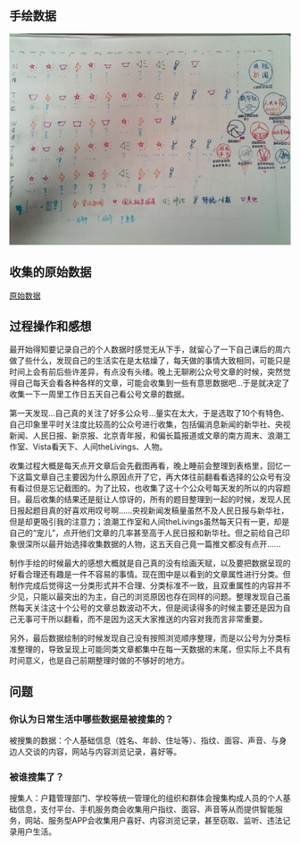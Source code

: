 ## 手绘数据

![手绘数据](https://github.com/renee-j/visualization/blob/master/dear%20data%201/3631569732148_.pic.jpg)

## 收集的原始数据

[原始数据](https://github.com/renee-j/visualization/blob/master/dear%20data%201/%E5%8E%9F%E5%A7%8B%E6%95%B0%E6%8D%AE.xlsx)

## 过程操作和感想

最开始得知要记录自己的个人数据时感觉无从下手，就留心了一下自己课后的周六做了些什么，发现自己的生活实在是太枯燥了，每天做的事情大致相同，可能只是时间上会有前后些许差异，有点没有头绪。晚上无聊刷公众号文章的时候，突然觉得自己每天会看各种各样的文章，可能会收集到一些有意思数据吧…于是就决定了收集一下一周里工作日五天自己看公号文章的数据。

第一天发现…自己真的关注了好多公众号…量实在太大，于是选取了10个有特色、自己印象里平时关注度比较高的公众号进行收集，包括偏消息新闻的新华社、央视新闻、人民日报、新京报、北京青年报，和偏长篇报道或文章的南方周末、浪潮工作室、Vista看天下、人间theLivings、人物。

收集过程大概是每天点开文章后会先截图再看，晚上睡前会整理到表格里，回忆一下这篇文章自己主要因为什么原因点开了它，再大体往前翻看看选择的公众号有没有看过但是忘记截图的。为了比较，也收集了这十个公众号每天发的所以的内容题目。最后收集的结果还是挺让人惊讶的，所有的题目整理到一起的时候，发现人民日报起题目真的好喜欢用叹号啊……央视新闻发稿量虽然不及人民日报与新华社，但是却更吸引我的注意力；浪潮工作室和人间theLivings虽然每天只有一更，却是自己的“宠儿”，点开他们文章的几率甚至高于人民日报和新华社。但之前给自己印象很深所以最开始选择收集数据的人物，这五天自己竟一篇推文都没有点开……

制作手绘的时候最大的感想大概就是自己真的没有绘画天赋，以及要把数据呈现的好看合理还有趣是一件不容易的事情。现在图中是以看到的文章属性进行分类。但制作完成后觉得这一分类形式并不合理、分类标准不一致，且双重属性的内容并不少见，只能以最突出的为主，自己的浏览原因也存在同样的问题。整理发现自己虽然每天关注这十个公号的文章总数波动不大，但是阅读得多的时候主要还是因为自己无事可干所以翻看，而不是因为这天大家推送的内容对我而言非常重要。

另外，最后数据绘制的时候发现自己没有按照浏览顺序整理，而是以公号为分类标准整理的，导致呈现上可能同类文章都集中在每一天数据的末尾，但实际上不具有时间意义，也是自己前期整理时做的不够好的地方。

## 问题

### 你认为日常生活中哪些数据是被搜集的？

被搜集的数据：个人基础信息（姓名、年龄、住址等）、指纹、面容、声音、与身边人交谈的内容，网站与内容浏览记录，喜好等。

### 被谁搜集了？

搜集人：户籍管理部门、学校等统一管理化的组织和群体会搜集构成人员的个人基础信息，支付平台、手机服务商会收集用户指纹、面容、声音等从而提供智能服务，网站、服务型APP会收集用户喜好、内容浏览记录，甚至窃取、监听、违法记录用户生活。
